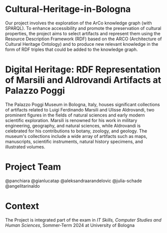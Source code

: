 # Cultural-Heritage-in-Bologna
Our project involves the exploration of the ArCo knowledge graph (with SPARQL). To enhance accessibility and promote the preservation of cultural properties, the project aims to select artifacts and represent them using the Resource Description Framework (RDF) based on the ARCO (Architecture of Cultural Heritage Ontology) and to produce new relevant knowledge in the form of RDF triples that could be added to the knowledge graph.

# Digital Heritage: RDF Representation of Marsili and Aldrovandi Artifacts at Palazzo Poggi
The Palazzo Poggi Museum in Bologna, Italy, houses significant collections of artifacts related to Luigi Ferdinando Marsili and Ulisse Aldrovandi, two prominent figures in the fields of natural sciences and early modern scientific exploration. Marsili is renowned for his work in military engineering, geography, and natural sciences, while Aldrovandi is celebrated for his contributions to botany, zoology, and geology. The museum's collections include a wide array of artifacts such as maps, manuscripts, scientific instruments, natural history specimens, and illustrated volumes.

# Project Team
@panchiara
@gianlucatap
@aleksandraarandelovic
@julia-schade
@angelitarinaldo

# Context
The Project is integrated part of the exam in _IT Skills, Computer Studies and Human Sciences_,
Sommer-Term 2024 at University of Bologna
